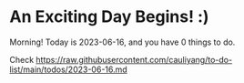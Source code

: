 # An Exciting Day Begins! :)

Morning! Today is 2023-06-16, and you have 0 things to do.

Check https://raw.githubusercontent.com/cauliyang/to-do-list/main/todos/2023-06-16.md